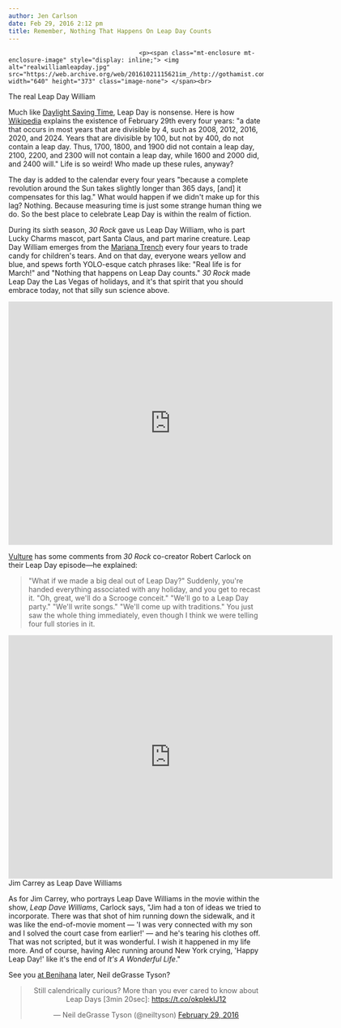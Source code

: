 ```yaml
---
author: Jen Carlson
date: Feb 29, 2016 2:12 pm
title: Remember, Nothing That Happens On Leap Day Counts
---
```


	
										<p><span class="mt-enclosure mt-enclosure-image" style="display: inline;"> <img alt="realwilliamleapday.jpg" src="https://web.archive.org/web/20161021115621im_/http://gothamist.com/attachments/arts_jen/realwilliamleapday.jpg" width="640" height="373" class="image-none"> </span><br>
<span class="photo_caption">The real Leap Day William</span></p>

<p>Much like <a href="https://web.archive.org/web/20161021115621/http://gothamist.com/2015/03/06/daylight_saving_time_manifesto.php">Daylight Saving Time</a>, Leap Day is nonsense. Here is how <a href="https://web.archive.org/web/20161021115621/https://en.wikipedia.org/wiki/February_29">Wikipedia</a> explains the existence of February 29th every four years: &quot;a date that occurs in most years that are divisible by 4, such as 2008, 2012, 2016, 2020, and 2024. Years that are divisible by 100, but not by 400, do not contain a leap day. Thus, 1700, 1800, and 1900 did not contain a leap day, 2100, 2200, and 2300 will not contain a leap day, while 1600 and 2000 did, and 2400 will.&quot; Life is so weird! Who made up these rules, anyway? </p>

<p>The day is added to the calendar every four years &quot;because a complete revolution around the Sun takes slightly longer than 365 days, [and] it compensates for this lag.&quot; What would happen if we didn&apos;t make up for this lag? Nothing. Because measuring time is just some strange human thing we do. So the best place to celebrate Leap Day is within the realm of fiction.</p>

<p>During its sixth season, <em>30 Rock</em> gave us Leap Day William, who is part Lucky Charms mascot, part Santa Claus, and part marine creature. Leap Day William emerges from the <a href="https://web.archive.org/web/20161021115621/https://en.wikipedia.org/wiki/Mariana_Trench">Mariana Trench</a> every four years to trade candy for children&apos;s tears. And on that day, everyone wears yellow and blue, and spews forth YOLO-esque catch phrases like: &quot;Real life is for March!&quot; and &quot;Nothing that happens on Leap Day counts.&quot; <em>30 Rock</em> made Leap Day the Las Vegas of holidays, and it&apos;s that spirit that you should embrace today, not that silly sun science above.</p>

<p><iframe width="640" height="480" src="https://web.archive.org/web/20161021115621if_/https://www.youtube.com/embed/S5vaVNvcgiI" frameborder="0" allowfullscreen></iframe></p>

<p><a href="https://web.archive.org/web/20161021115621/http://www.vulture.com/2016/02/leap-day-30-rock-episode-backstory.html">Vulture</a> has some comments from <em>30 Rock</em> co-creator Robert Carlock on their Leap Day episode&#x2014;he explained:</p><blockquote>&quot;What if we made a big deal out of Leap Day?&quot; Suddenly, you&apos;re handed everything associated with any holiday, and you get to recast it. &quot;Oh, great, we&apos;ll do a Scrooge conceit.&quot; &quot;We&apos;ll go to a Leap Day party.&quot; &quot;We&apos;ll write songs.&quot; &quot;We&apos;ll come up with traditions.&quot; You just saw the whole thing immediately, even though I think we were telling four full stories in it.</blockquote> <p></p>

<p><iframe width="640" height="480" src="https://web.archive.org/web/20161021115621if_/https://www.youtube.com/embed/nnEUiTbliHA" frameborder="0" allowfullscreen></iframe><br>
<span class="photo_caption">Jim Carrey as Leap Dave Williams</span></p>

<p>As for Jim Carrey, who portrays Leap Dave Williams in the movie within the show, <em>Leap Dave Williams</em>, Carlock says, &quot;Jim had a ton of ideas we tried to incorporate. There was that shot of him running down the sidewalk, and it was like the end-of-movie moment &#x2014; &apos;I was very connected with my son and I solved the court case from earlier!&apos; &#x2014; and he&apos;s tearing his clothes off. That was not scripted, but it was wonderful. I wish it happened in my life more. And of course, having Alec running around New York crying, &apos;Happy Leap Day!&apos; like it&apos;s the end of <em>It&apos;s A Wonderful Life</em>.&quot;</p>

<p>See you <a href="https://web.archive.org/web/20161021115621/http://www.benihana.com/locations/newyorkwest-ny-we">at Benihana</a> later, Neil deGrasse Tyson?</p>

<center><blockquote class="twitter-tweet" data-lang="en"><p lang="en" dir="ltr">Still calendrically curious? More than you ever cared to know about Leap Days [3min 20sec]: <a href="https://web.archive.org/web/20161021115621/https://t.co/okplekIJ12">https://t.co/okplekIJ12</a></p>&#x2014; Neil deGrasse Tyson (@neiltyson) <a href="https://web.archive.org/web/20161021115621/https://twitter.com/neiltyson/status/704339152066580480">February 29, 2016</a></blockquote>
<script async src="//web.archive.org/web/20161021115621js_/http://platform.twitter.com/widgets.js" charset="utf-8"></script></center>					
										
									
				